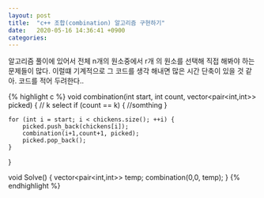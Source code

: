 ```yaml
---
layout: post
title:  "c++ 조합(combination) 알고리즘 구현하기"
date:   2020-05-16 14:36:41 +0900
categories: 
---
```

알고리즘 풀이에 있어서 전체 n개의 원소중에서 r개 의 원소를 선택해 직접 해봐야 하는 문제들이 많다.
이럴떄 기계적으로 그 코드를 생각 해내면 많은 시간 단축이 있을 것 같아. 코드를 적어 두려한다..


{% highlight c %}
void combination(int start, int count, vector<pair<int,int>> picked) {
    // k select
    if (count == k) {
		//somthing
    }

    for (int i = start; i < chickens.size(); ++i) {
        picked.push_back(chickens[i]);
        combination(i+1,count+1, picked);
        picked.pop_back();
    }

}

void Solve() {
    vector<pair<int,int>> temp;
    combination(0,0, temp);
}
{% endhighlight %}



